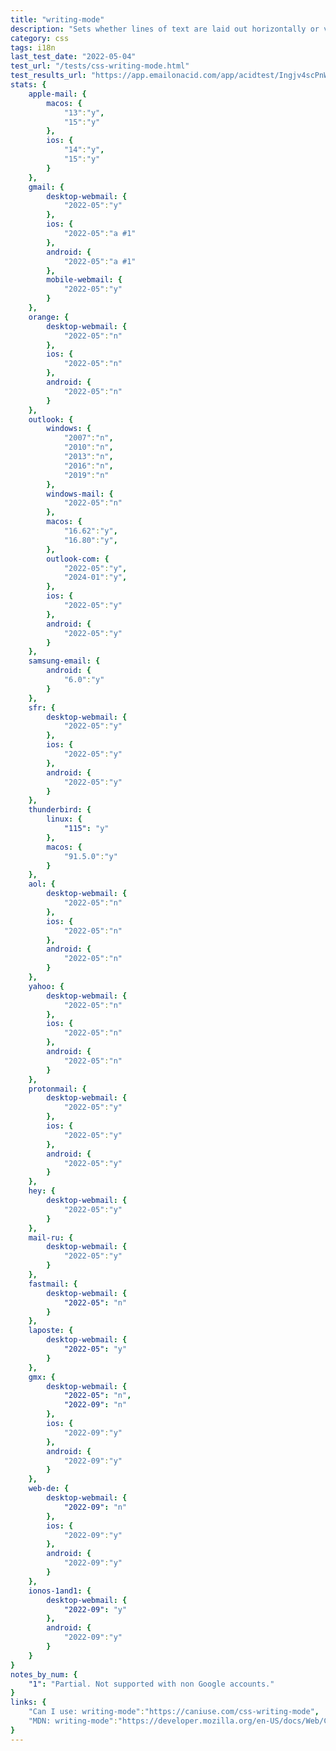 ```yaml
---
title: "writing-mode"
description: "Sets whether lines of text are laid out horizontally or vertically."
category: css
tags: i18n
last_test_date: "2022-05-04"
test_url: "/tests/css-writing-mode.html"
test_results_url: "https://app.emailonacid.com/app/acidtest/Ingjv4scPnWSgh0u0Fr7EctmGksq4DyF7Pw9PQcENfZ37/list"
stats: {
    apple-mail: {
        macos: {
            "13":"y",
            "15":"y"
        },
        ios: {
            "14":"y",
            "15":"y"
        }
    },
    gmail: {
        desktop-webmail: {
            "2022-05":"y"
        },
        ios: {
            "2022-05":"a #1"
        },
        android: {
            "2022-05":"a #1"
        },
        mobile-webmail: {
            "2022-05":"y"
        }
    },
    orange: {
        desktop-webmail: {
            "2022-05":"n"
        },
        ios: {
            "2022-05":"n"
        },
        android: {
            "2022-05":"n"
        }
    },
    outlook: {
        windows: {
            "2007":"n",
            "2010":"n",
            "2013":"n",
            "2016":"n",
            "2019":"n"
        },
        windows-mail: {
            "2022-05":"n"
        },
        macos: {
            "16.62":"y",
            "16.80":"y",
        },
        outlook-com: {
            "2022-05":"y",
            "2024-01":"y",
        },
        ios: {
            "2022-05":"y"
        },
        android: {
            "2022-05":"y"
        }
    },
    samsung-email: {
        android: {
            "6.0":"y"
        }
    },
    sfr: {
        desktop-webmail: {
            "2022-05":"y"
        },
        ios: {
            "2022-05":"y"
        },
        android: {
            "2022-05":"y"
        }
    },
    thunderbird: {
        linux: {
      		"115": "y"
    	},
        macos: {
            "91.5.0":"y"
        }
    },
    aol: {
        desktop-webmail: {
            "2022-05":"n"
        },
        ios: {
            "2022-05":"n"
        },
        android: {
            "2022-05":"n"
        }
    },
    yahoo: {
        desktop-webmail: {
            "2022-05":"n"
        },
        ios: {
            "2022-05":"n"
        },
        android: {
            "2022-05":"n"
        }
    },
    protonmail: {
        desktop-webmail: {
            "2022-05":"y"
        },
        ios: {
            "2022-05":"y"
        },
        android: {
            "2022-05":"y"
        }
    },
    hey: {
        desktop-webmail: {
            "2022-05":"y"
        }
    },
    mail-ru: {
        desktop-webmail: {
            "2022-05":"y"
        }
    },
    fastmail: {
        desktop-webmail: {
            "2022-05": "n"
        }
    },
    laposte: {
        desktop-webmail: {
            "2022-05": "y"
        }
    },
    gmx: {
        desktop-webmail: {
            "2022-05": "n",
            "2022-09": "n"
        },
        ios: {
            "2022-09":"y"
        },
        android: {
            "2022-09":"y"
        }
    },
    web-de: {
        desktop-webmail: {
            "2022-09": "n"
        },
        ios: {
            "2022-09":"y"
        },
        android: {
            "2022-09":"y"
        }
    },
    ionos-1and1: {
        desktop-webmail: {
            "2022-09": "y"
        },
        android: {
            "2022-09":"y"
        }
    }
}
notes_by_num: {
    "1": "Partial. Not supported with non Google accounts."
}
links: {
    "Can I use: writing-mode":"https://caniuse.com/css-writing-mode",
    "MDN: writing-mode":"https://developer.mozilla.org/en-US/docs/Web/CSS/writing-mode"
}
---
```

